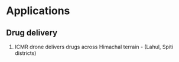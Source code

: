 # Applications
## Drug delivery
1. ICMR drone delivers drugs across Himachal terrain - (Lahul, Spiti districts)